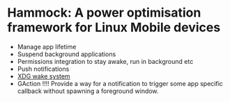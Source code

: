 # Hammock: A power optimisation framework for Linux Mobile devices

* Manage app lifetime
* Suspend background applications
* Permissions integration to stay awake, run in background etc
* Push notifications
* [XDG wake system](https://gitlab.freedesktop.org/xdg/xdg-specs/-/issues/102)
* GAction !!!! Provide a way for a notification to trigger some app specific callback without spawning a foreground window.